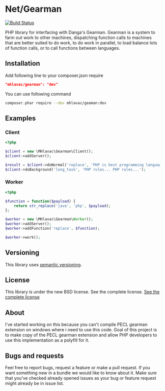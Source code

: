 Net/Gearman
===========

[![Build Status](https://secure.travis-ci.org/mhlavac/gearman.png?branch=master)](http://travis-ci.org/mhlavac/gearman)

PHP library for interfacing with Danga's Gearman. Gearman is a system to farm out work to other machines,
dispatching function calls to machines that are better suited to do work, to do work in parallel, to load
balance lots of function calls, or to call functions between languages. 

Installation
------------

Add following line to your composer.json require
``` json
"mhlavac/gearman": "dev"
``` 

You can use following command
``` sh
composer.phar require --dev mhlavac/geaman:dev
```

Examples
--------

### Client

``` php
<?php

$client = new \MHlavac\Gearman\Client();
$client->addServer();

$result = $client->doNormal('replace', 'PHP is best programming language!');
$client->doBackground('long_task', 'PHP rules... PHP rules...');
```

### Worker

``` php
<?php

$function = function($payload) {
    return str_replace('java', 'php', $payload);
};

$worker = new \MHlavac\Gearman\Worker();
$worker->addServer();
$worker->addFunction('replace', $function);

$worker->work();
```

Versioning
----------

This library uses [semantic versioning](http://semver.org/).

License
-------

This library is under the new BSD license. See the complete license. [See the complete license](https://github.com/mhlavac/gearman/blob/master/LICENSE)

About
-----

I've started working on this because you can't compile PECL gearman extension on windows where i need to use this code.
Goal of this project is to make copy of the PECL gearman extension and allow PHP developers to use this implementation
as a polyfill for it.

Bugs and requests
-----------------

Feel free to report bugs, request a feature or make a pull request. If you want something new in a bundle we would like to know about it.
Make sure that you've checked already opened issues as your bug or feature request might already be in issue list.

